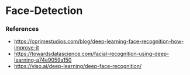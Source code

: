 # Face-Detection

### References
* https://cprimestudios.com/blog/deep-learning-face-recognition-how-improve-it
* https://towardsdatascience.com/facial-recognition-using-deep-learning-a74e9059a150
* https://viso.ai/deep-learning/deep-face-recognition/
